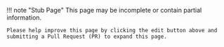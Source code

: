 !!! note "Stub Page"
    This page may be incomplete or contain partial information.

    Please help improve this page by clicking the edit button above and
    submitting a Pull Request (PR) to expand this page.
